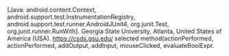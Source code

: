 [Java: android.content.Context, android.support.test.InstrumentationRegistry, android.support.test.runner.AndroidJUnit4, org.junit.Test, org.junit.runner.RunWith].
Georgia State University, Atlanta, United States of America (USA).
https://csds.gsu.edu/
selected method(actionPerformed, actionPerformed, addOutput, addInput, mouseClicked, evaluateBoolExpr.
